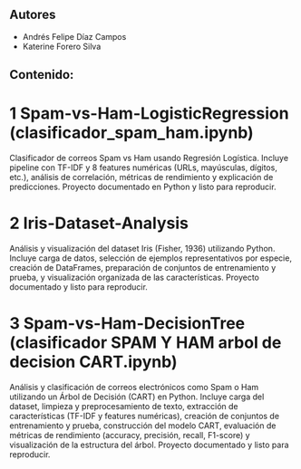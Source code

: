 ## Autores 
- Andrés Felipe Díaz Campos  
- Katerine Forero Silva

## Contenido:
# 1 Spam-vs-Ham-LogisticRegression (clasificador_spam_ham.ipynb)
Clasificador de correos Spam vs Ham usando Regresión Logística. Incluye pipeline con TF-IDF y 8 features numéricas (URLs, mayúsculas, dígitos, etc.), análisis de correlación, métricas de rendimiento y explicación de predicciones. Proyecto documentado en Python y listo para reproducir.
# 2 Iris-Dataset-Analysis
Análisis y visualización del dataset Iris (Fisher, 1936) utilizando Python. Incluye carga de datos, selección de ejemplos representativos por especie, creación de DataFrames, preparación de conjuntos de entrenamiento y prueba, y visualización organizada de las características. Proyecto documentado y listo para reproducir.
# 3 Spam-vs-Ham-DecisionTree (clasificador SPAM Y HAM arbol de decision CART.ipynb)
Análisis y clasificación de correos electrónicos como Spam o Ham utilizando un Árbol de Decisión (CART) en Python. Incluye carga del dataset, limpieza y preprocesamiento de texto, extracción de características (TF-IDF y features numéricas), creación de conjuntos de entrenamiento y prueba, construcción del modelo CART, evaluación de métricas de rendimiento (accuracy, precisión, recall, F1-score) y visualización de la estructura del árbol. Proyecto documentado y listo para reproducir.
